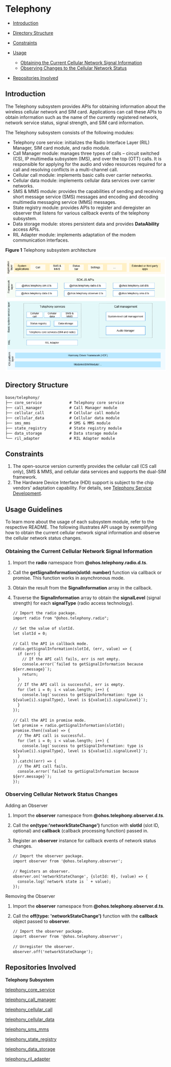 # Telephony <a name="EN-US_TOPIC_0000001162422291"></a>

-   [Introduction](#section104mcpsimp)
-   [Directory Structure](#section119mcpsimp)
-   [Constraints](#section123mcpsimp)
-   [Usage](#section128mcpsimp)
    -   [Obtaining the Current Cellular Network Signal Information](#section1458213210369)
    -   [Observing Changes to the Cellular Network Status](#section750135512369)

-   [Repositories Involved](#section152mcpsimp)

## Introduction<a name="section104mcpsimp"></a>

The Telephony subsystem provides APIs for obtaining information about the wireless cellular network and SIM card. Applications can call these APIs to obtain information such as the name of the currently registered network, network service status, signal strength, and SIM card information.

The Telephony subsystem consists of the following modules:

-   Telephony core service: initializes the Radio Interface Layer (RIL) Manager, SIM card module, and radio module.
-   Call Manager module: manages three types of calls – circuit switched \(CS\), IP multimedia subsystem \(IMS\), and over the top \(OTT\) calls. It is responsible for applying for the audio and video resources required for a call and resolving conflicts in a multi-channel call.
-   Cellular call module: implements basic calls over carrier networks.
-   Cellular data module: implements cellular data services over carrier networks.
-   SMS & MMS module: provides the capabilities of sending and receiving short message service \(SMS\) messages and encoding and decoding multimedia messaging service \(MMS\) messages.
-   State registry module: provides APIs to register and deregister an observer that listens for various callback events of the telephony subsystem. 
-   Data storage module: stores persistent data and provides **DataAbility** access APIs.
-   RIL Adapter module: implements adaptation of the modem communication interfaces.

**Figure 1** Telephony subsystem architecture

![](figures/en-us_architecture-of-telephony-subsystem.png)

## Directory Structure<a name="section119mcpsimp"></a>

```
base/telephony/
├── core_service            # Telephony core service
├── call_manager            # Call Manager module
├── cellular_call           # Cellular call module
├── cellular_data           # Cellular data module
├── sms_mms                 # SMS & MMS module
├── state_registry          # State registry module
├── data_storage            # Data storage module
└── ril_adapter             # RIL Adapter module
```

## Constraints<a name="section123mcpsimp"></a>

1.  The open-source version currently provides the cellular call (CS call only), SMS & MMS, and cellular data services and supports the dual-SIM framework.
2.  The Hardware Device Interface (HDI) support is subject to the chip vendors' adaptation capability. For details, see [Telephony Service Development](https://gitee.com/openharmony/docs/blob/master/en/device-dev/subsystems/subsys-tel.md).

## Usage Guidelines<a name="section128mcpsimp"></a>

To learn more about the usage of each subsystem module, refer to the respective README. The following illustrates API usage by exemplifying how to obtain the current cellular network signal information and observe the cellular network status changes.

### Obtaining the Current Cellular Network Signal Information<a name="section1458213210369"></a>

1.  Import the **radio** namespace from **@ohos.telephony.radio.d.ts**.
2.  Call the **getSignalInformation\(slotId: number\)** function via callback or promise. This function works in asynchronous mode. 
3.  Obtain the result from the **SignalInformation** array in the callback.
4.  Traverse the **SignalInformation** array to obtain the **signalLevel** (signal strength) for each **signalType** (radio access technology).

    ```
    // Import the radio package.
    import radio from "@ohos.telephony.radio";
    
    // Set the value of slotId.
    let slotId = 0;
    
    // Call the API in callback mode.
    radio.getSignalInformation(slotId, (err, value) => {
      if (err) {
        // If the API call fails, err is not empty.
        console.error(`failed to getSignalInformation because ${err.message}`);
        return;
      }
      // If the API call is successful, err is empty.
      for (let i = 0; i < value.length; i++) {
        console.log(`success to getSignalInformation: type is ${value[i].signalType}, level is ${value[i].signalLevel}`);
      }
    });
    
    // Call the API in promise mode.
    let promise = radio.getSignalInformation(slotId);
    promise.then((value) => {
      // The API call is successful.
      for (let i = 0; i < value.length; i++) {
        console.log(`success to getSignalInformation: type is ${value[i].signalType}, level is ${value[i].signalLevel}`);
      }
    }).catch((err) => {
      // The API call fails.
      console.error(`failed to getSignalInformation because ${err.message}`);
    });
    ```


### Observing Cellular Network Status Changes<a name="section750135512369"></a>

Adding an Observer

1.  Import the **observer** namespace from **@ohos.telephony.observer.d.ts**.
2.  Call the **on\(type:'networkStateChange'\)** function with **slotId** (slot ID, optional) and **callback** (callback processing function) passed in.
3.  Register an **observer** instance for callback events of network status changes.

    ```
    // Import the observer package.
    import observer from '@ohos.telephony.observer';
    
    // Registers an observer.
    observer.on('networkStateChange', {slotId: 0}, (value) => {
      console.log(`network state is ` + value);
    });
    ```


Removing the Observer

1.  Import the **observer** namespace from **@ohos.telephony.observer.d.ts**.
2.  Call the **off\(type: 'networkStateChange'\)** function with the **callback** object passed to **observer**.

    ```
    // Import the observer package.
    import observer from '@ohos.telephony.observer';
    
    // Unregister the observer.
    observer.off('networkStateChange');
    ```


## Repositories Involved<a name="section152mcpsimp"></a>

**Telephony Subsystem**

[telephony\_core\_service](https://gitee.com/openharmony/telephony_core_service/blob/master/README.md)

[telephony\_call\_manager](https://gitee.com/openharmony/telephony_call_manager/blob/master/README.md)

[telephony\_cellular\_call](https://gitee.com/openharmony/telephony_cellular_call/blob/master/README.md)

[telephony\_cellular\_data](https://gitee.com/openharmony/telephony_cellular_data/blob/master/README.md)

[telephony\_sms\_mms](https://gitee.com/openharmony/telephony_sms_mms/blob/master/README.md)

[telephony\_state\_registry](https://gitee.com/openharmony/telephony_state_registry/blob/master/README.md)

[telephony\_data\_storage](https://gitee.com/openharmony/telephony_data_storage)

[telephony\_ril\_adapter](https://gitee.com/openharmony/telephony_ril_adapter/blob/master/README.md)
